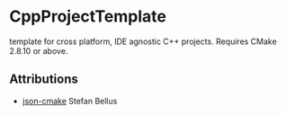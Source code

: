 # CppProjectTemplate
template for cross platform, IDE agnostic C++ projects. Requires CMake 2.8.10 or above.

## Attributions
* [json-cmake](https://github.com/sbellus/json-cmake) Stefan Bellus
